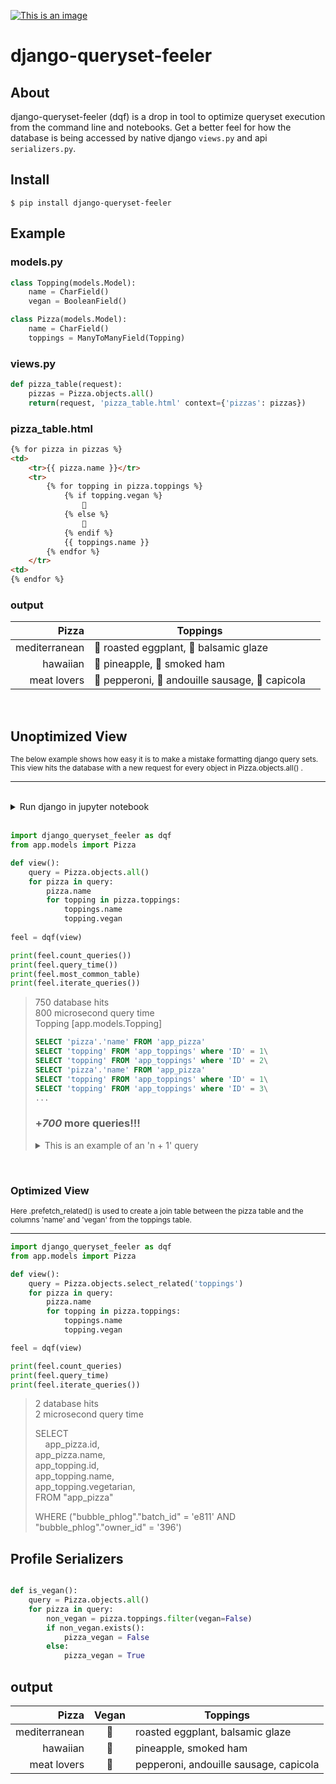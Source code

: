 [![This is an image](https://img.shields.io/pypi/v/pyhmer.svg?style=flat-square)](https://pypi.python.org/pypi/django-queryset-feeler)

# django-queryset-feeler

## About
django-queryset-feeler (dqf) is a drop in tool to optimize queryset execution from the command line and notebooks. Get a better feel for how the database is being accessed by native django `views.py` and api `serializers.py`.

## Install
```
$ pip install django-queryset-feeler
```
## Example
### models.py
```python
class Topping(models.Model):
    name = CharField()
    vegan = BooleanField()

class Pizza(models.Model):
    name = CharField()
    toppings = ManyToManyField(Topping)
```
### views.py
```python
def pizza_table(request):
    pizzas = Pizza.objects.all()
    return(request, 'pizza_table.html' context={'pizzas': pizzas})
```
### pizza_table.html
```html
{% for pizza in pizzas %}
<td>
    <tr>{{ pizza.name }}</tr>
    <tr>
        {% for topping in pizza.toppings %}
            {% if topping.vegan %}
                🌱
            {% else %}
                🥩
            {% endif %}
            {{ toppings.name }}
        {% endfor %}
    </tr>
<td>
{% endfor %}
```
### output

| Pizza 	| Toppings 	|  |
| ---: |---	|---
| mediterranean 	| 🌱 roasted eggplant, 🌱 balsamic glaze|
| hawaiian 	|🌱 pineapple, 🥩 smoked ham| 
| meat lovers | 🥩 pepperoni, 🥩 andouille sausage, 🥩 capicola 	|


<br>

## Unoptimized View

<sub>
The below example shows how easy it is to make a mistake formatting django query sets. This view hits the database with a new request for every object in Pizza.objects.all() . 


</sub>

---

<br>

<details>
<summary>
Run django in jupyter notebook
</summary>
<br>

`/project` \
`$ touch dqf.ipynb` 

```python
import django
import os
import django_queryset_visualizer

os.environ['DJANGO_SETTINGS_MODULE'] = 'backend.settings'
os.environ["DJANGO_ALLOW_ASYNC_UNSAFE"] = "true"
django.setup()
```
---
<br>

</details>

<br>

```python
import django_queryset_feeler as dqf
from app.models import Pizza

def view():
    query = Pizza.objects.all()
    for pizza in query:
        pizza.name
        for topping in pizza.toppings:
            toppings.name
            topping.vegan
            
feel = dqf(view)

print(feel.count_queries())
print(feel.query_time())
print(feel.most_common_table)
print(feel.iterate_queries())
```

>750 database hits\
>800 microsecond query time \
>Topping [app.models.Topping]
>
>
>```sql
>SELECT 'pizza'.'name' FROM 'app_pizza'
>SELECT 'topping' FROM 'app_toppings' where 'ID' = 1\
>SELECT 'topping' FROM 'app_toppings' where 'ID' = 2\
>SELECT 'pizza'.'name' FROM 'app_pizza'
>SELECT 'topping' FROM 'app_toppings' where 'ID' = 1\
>SELECT 'topping' FROM 'app_toppings' where 'ID' = 3\
>...
>```
>
> ### **+_700_ more queries!!!** 
><details>
><summary>
>This is an example of an 'n + 1' query
></summary>
>
>An 'n+ 1' query is
>
>---
><br>
></details>
>

<br>

### **Optimized View**
<sub>
Here .prefetch_related() is used to create a join table between the pizza table and the columns 'name' and 'vegan' from the toppings table.  
</sub>

---

```python
import django_queryset_feeler as dqf
from app.models import Pizza

def view():
    query = Pizza.objects.select_related('toppings')
    for pizza in query:
        pizza.name
        for topping in pizza.toppings:
            toppings.name
            topping.vegan

feel = dqf(view)

print(feel.count_queries)
print(feel.query_time)
print(feel.iterate_queries())
```
> 2 database hits \
> 2 microsecond query time 
>  
>SELECT \
>&nbsp;&nbsp;&nbsp;&nbsp;app_pizza.id, \
>        app_pizza.name, \
>        app_topping.id, \
>        app_topping.name, \
>        app_topping.vegetarian, \
>FROM "app_pizza" 
>
>WHERE ("bubble_phlog"."batch_id" = 'e811'
>       AND "bubble_phlog"."owner_id" = '396') 
>

## Profile Serializers

```python

def is_vegan():
    query = Pizza.objects.all()
    for pizza in query:
        non_vegan = pizza.toppings.filter(vegan=False)
        if non_vegan.exists():
            pizza_vegan = False
        else:
            pizza_vegan = True

```

## output

| Pizza 	| Vegan | Toppings |
| ---: |:---:	|---
| mediterranean | 🌱 | roasted eggplant, balsamic glaze|
| hawaiian 	| 🥩 | pineapple, smoked ham| 
| meat lovers | 🥩 | pepperoni, andouille sausage, capicola 	|
